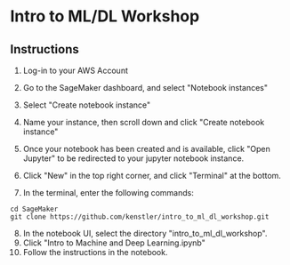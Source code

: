 
# Intro to ML/DL Workshop

## Instructions

1. Log-in to your AWS Account
2. Go to the SageMaker dashboard, and select "Notebook instances" 

3. Select "Create notebook instance"

4. Name your instance, then scroll down and click "Create notebook instance"

5. Once your notebook has been created and is available, click "Open Jupyter" to be redirected to your jupyter notebook instance.
6. Click "New" in the top right corner, and click "Terminal" at the bottom.

7. In the terminal, enter the following commands:
```
cd SageMaker
git clone https://github.com/kenstler/intro_to_ml_dl_workshop.git
```
8. In the notebook UI, select the directory "intro_to_ml_dl_workshop".
9. Click "Intro to Machine and Deep Learning.ipynb"
10. Follow the instructions in the notebook.
